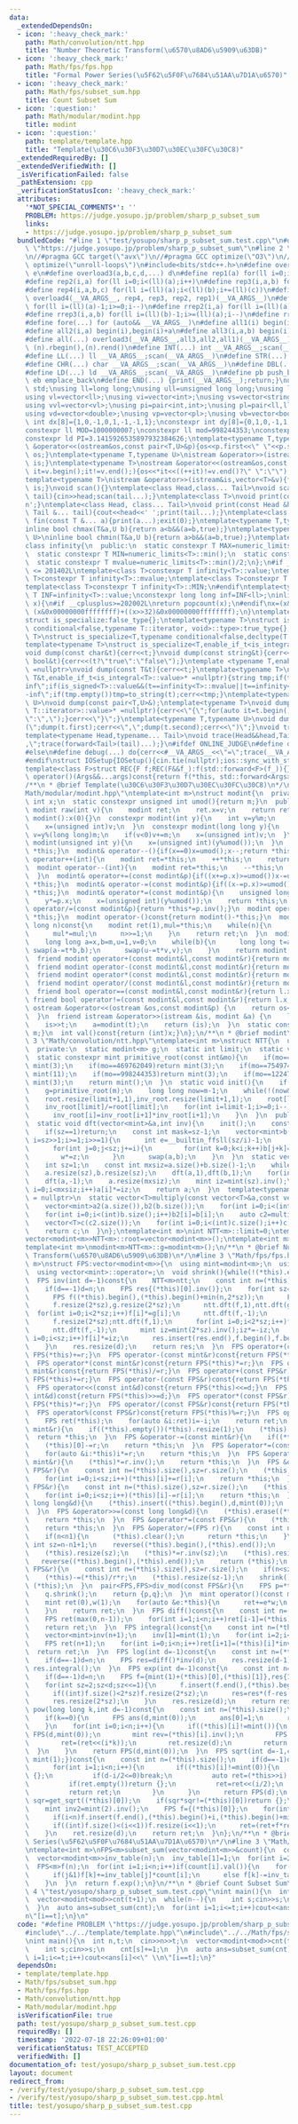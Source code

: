 ```yaml
---
data:
  _extendedDependsOn:
  - icon: ':heavy_check_mark:'
    path: Math/convolution/ntt.hpp
    title: "Number Theoretic Transform(\u6570\u8AD6\u5909\u63DB)"
  - icon: ':heavy_check_mark:'
    path: Math/fps/fps.hpp
    title: "Formal Power Series(\u5F62\u5F0F\u7684\u51AA\u7D1A\u6570)"
  - icon: ':heavy_check_mark:'
    path: Math/fps/subset_sum.hpp
    title: Count Subset Sum
  - icon: ':question:'
    path: Math/modular/modint.hpp
    title: modint
  - icon: ':question:'
    path: template/template.hpp
    title: "Template(\u30C6\u30F3\u30D7\u30EC\u30FC\u30C8)"
  _extendedRequiredBy: []
  _extendedVerifiedWith: []
  _isVerificationFailed: false
  _pathExtension: cpp
  _verificationStatusIcon: ':heavy_check_mark:'
  attributes:
    '*NOT_SPECIAL_COMMENTS*': ''
    PROBLEM: https://judge.yosupo.jp/problem/sharp_p_subset_sum
    links:
    - https://judge.yosupo.jp/problem/sharp_p_subset_sum
  bundledCode: "#line 1 \"test/yosupo/sharp_p_subset_sum.test.cpp\"\n#define PROBLEM\
    \ \"https://judge.yosupo.jp/problem/sharp_p_subset_sum\"\n#line 2 \"template/template.hpp\"\
    \n//#pragma GCC target(\"avx\")\n//#pragma GCC optimize(\"O3\")\n//#pragma GCC\
    \ optimize(\"unroll-loops\")\n#include<bits/stdc++.h>\n#define overload4(a,b,c,d,e,...)\
    \ e\n#define overload3(a,b,c,d,...) d\n#define rep1(a) for(ll i=0;i<(ll)(a);i++)\n\
    #define rep2(i,a) for(ll i=0;i<(ll)(a);i++)\n#define rep3(i,a,b) for(ll i=(ll)(a);i<(ll)(b);i++)\n\
    #define rep4(i,a,b,c) for(ll i=(ll)(a);i<(ll)(b);i+=(ll)(c))\n#define rep(...)\
    \ overload4(__VA_ARGS__, rep4, rep3, rep2, rep1)(__VA_ARGS__)\n#define rrep1(a)\
    \ for(ll i=(ll)(a)-1;i>=0;i--)\n#define rrep2(i,a) for(ll i=(ll)(a)-1;i>=0;i--)\n\
    #define rrep3(i,a,b) for(ll i=(ll)(b)-1;i>=(ll)(a);i--)\n#define rrep(...) overload3(__VA_ARGS__,rrep3,rrep2,rrep1)(__VA_ARGS__)\n\
    #define fore(...) for (auto&& __VA_ARGS__)\n#define all1(i) begin(i),end(i)\n\
    #define all2(i,a) begin(i),begin(i)+a\n#define all3(i,a,b) begin(i)+a,begin(i)+b\n\
    #define all(...) overload3(__VA_ARGS__,all3,all2,all1)(__VA_ARGS__)\n#define rall(n)\
    \ (n).rbegin(),(n).rend()\n#define INT(...) int __VA_ARGS__;scan(__VA_ARGS__)\n\
    #define LL(...) ll __VA_ARGS__;scan(__VA_ARGS__)\n#define STR(...) string __VA_ARGS__;scan(__VA_ARGS__)\n\
    #define CHR(...) char __VA_ARGS__;scan(__VA_ARGS__)\n#define DBL(...) double __VA_ARGS__;scan(__VA_ARGS__)\n\
    #define LD(...) ld __VA_ARGS__;scan(__VA_ARGS__)\n#define pb push_back\n#define\
    \ eb emplace_back\n#define END(...) {print(__VA_ARGS__);return;}\nusing namespace\
    \ std;\nusing ll=long long;\nusing ull=unsigned long long;\nusing ld=long double;\n\
    using vl=vector<ll>;\nusing vi=vector<int>;\nusing vs=vector<string>;\nusing vc=vector<char>;\n\
    using vvl=vector<vl>;\nusing pi=pair<int,int>;\nusing pl=pair<ll,ll>;\nusing vvc=vector<vc>;\n\
    using vd=vector<double>;\nusing vp=vector<pl>;\nusing vb=vector<bool>;\nconstexpr\
    \ int dx[8]={1,0,-1,0,1,-1,-1,1};\nconstexpr int dy[8]={0,1,0,-1,1,1,-1,-1};\n\
    constexpr ll MOD=1000000007;\nconstexpr ll mod=998244353;\nconstexpr ld EPS=1e-8;\n\
    constexpr ld PI=3.1415926535897932384626;\ntemplate<typename T,typename U>\nostream\
    \ &operator<<(ostream&os,const pair<T,U>&p){os<<p.first<<\" \"<<p.second;return\
    \ os;}\ntemplate<typename T,typename U>\nistream &operator>>(istream&is,pair<T,U>&p){is>>p.first>>p.second;return\
    \ is;}\ntemplate<typename T>\nostream &operator<<(ostream&os,const vector<T>&v){for(auto\
    \ it=v.begin();it!=v.end();){os<<*it<<((++it)!=v.end()?\" \":\"\");}return os;}\n\
    template<typename T>\nistream &operator>>(istream&is,vector<T>&v){for(T &in:v){is>>in;}return\
    \ is;}\nvoid scan(){}\ntemplate<class Head,class... Tail>\nvoid scan(Head&head,Tail&...\
    \ tail){cin>>head;scan(tail...);}\ntemplate<class T>\nvoid print(const T &t){cout<<t<<'\\\
    n';}\ntemplate<class Head, class... Tail>\nvoid print(const Head &head, const\
    \ Tail &... tail){cout<<head<<' ';print(tail...);}\ntemplate<class... T>\nvoid\
    \ fin(const T &... a){print(a...);exit(0);}\ntemplate<typename T,typename U>\n\
    inline bool chmax(T&a,U b){return a<b&&(a=b,true);}\ntemplate<typename T,typename\
    \ U>\ninline bool chmin(T&a,U b){return a>b&&(a=b,true);}\ntemplate<typename T>\n\
    class infinity{\n  public:\n  static constexpr T MAX=numeric_limits<T>::max();\n\
    \  static constexpr T MIN=numeric_limits<T>::min();\n  static constexpr T value=numeric_limits<T>::max()/2;\n\
    \  static constexpr T mvalue=numeric_limits<T>::min()/2;\n};\n#if __cplusplus\
    \ <= 201402L\ntemplate<class T>constexpr T infinity<T>::value;\ntemplate<class\
    \ T>constexpr T infinity<T>::mvalue;\ntemplate<class T>constexpr T infinity<T>::MAX;\n\
    template<class T>constexpr T infinity<T>::MIN;\n#endif\ntemplate<typename T>constexpr\
    \ T INF=infinity<T>::value;\nconstexpr long long inf=INF<ll>;\ninline int popcnt(ull\
    \ x){\n#if __cplusplus>=202002L\nreturn popcount(x);\n#endif\nx=(x&0x5555555555555555)+((x>>1)&0x5555555555555555);x=(x&0x3333333333333333)+((x>>2)&0x3333333333333333);x=(x&0x0f0f0f0f0f0f0f0f)+((x>>4)&0x0f0f0f0f0f0f0f0f);x=(x&0x00ff00ff00ff00ff)+((x>>8)&0x00ff00ff00ff00ff);x=(x&0x0000ffff0000ffff)+((x>>16)&0x0000ffff0000ffff);return\
    \ (x&0x00000000ffffffff)+((x>>32)&0x00000000ffffffff);\n}\ntemplate<typename T,typename=void>\n\
    struct is_specialize:false_type{};\ntemplate<typename T>\nstruct is_specialize<T,typename\
    \ conditional<false,typename T::iterator, void>::type>:true_type{};\ntemplate<typename\
    \ T>\nstruct is_specialize<T,typename conditional<false,decltype(T::first),void>::type>:true_type{};\n\
    template<typename T>\nstruct is_specialize<T,enable_if_t<is_integral<T>::value,void>>:true_type{};\n\
    void dump(const char&t){cerr<<t;}\nvoid dump(const string&t){cerr<<t;}\nvoid dump(const\
    \ bool&t){cerr<<(t?\"true\":\"false\");}\ntemplate <typename T,enable_if_t<!is_specialize<T>::value,nullptr_t>\
    \ =nullptr>\nvoid dump(const T&t){cerr<<t;}\ntemplate<typename T>\nvoid dump(const\
    \ T&t,enable_if_t<is_integral<T>::value>* =nullptr){string tmp;if(t==infinity<T>::value||t==infinity<T>::MAX)tmp=\"\
    inf\";if(is_signed<T>::value&&(t==infinity<T>::mvalue||t==infinity<T>::MIN))tmp=\"\
    -inf\";if(tmp.empty())tmp=to_string(t);cerr<<tmp;}\ntemplate<typename T,typename\
    \ U>\nvoid dump(const pair<T,U>&);\ntemplate<typename T>\nvoid dump(const T&t,enable_if_t<!is_void<typename\
    \ T::iterator>::value>* =nullptr){cerr<<\"{\";for(auto it=t.begin();it!=t.end();){dump(*it);cerr<<(++it==t.end()?\"\
    \":\",\");}cerr<<\"}\";}\ntemplate<typename T,typename U>\nvoid dump(const pair<T,U>&t){cerr<<\"\
    (\";dump(t.first);cerr<<\",\";dump(t.second);cerr<<\")\";}\nvoid trace(){cerr<<endl;}\n\
    template<typename Head,typename... Tail>\nvoid trace(Head&&head,Tail&&... tail){dump(head);if(sizeof...(tail))cerr<<\"\
    ,\";trace(forward<Tail>(tail)...);}\n#ifdef ONLINE_JUDGE\n#define debug(...) (void(0))\n\
    #else\n#define debug(...) do{cerr<<#__VA_ARGS__<<\"=\";trace(__VA_ARGS__);}while(0)\n\
    #endif\nstruct IOSetup{IOSetup(){cin.tie(nullptr);ios::sync_with_stdio(false);cout.tie(0);cout<<fixed<<setprecision(12);cerr<<fixed<<setprecision(12);}};\n\
    template<class F>struct REC{F f;REC(F&&f_):f(std::forward<F>(f_)){}template<class...Args>auto\
    \ operator()(Args&&...args)const{return f(*this, std::forward<Args>(args)...);}};\n\
    /**\n * @brief Template(\u30C6\u30F3\u30D7\u30EC\u30FC\u30C8)\n*/\n#line 2 \"\
    Math/modular/modint.hpp\"\ntemplate<int m>\nstruct modint{\n  private:\n  unsigned\
    \ int x;\n  static constexpr unsigned int umod(){return m;}\n  public:\n  static\
    \ modint raw(int v){\n    modint ret;\n    ret.x=v;\n    return ret;\n  }\n  constexpr\
    \ modint():x(0){}\n  constexpr modint(int y){\n    int v=y%m;\n    if(v<0)v+=m;\n\
    \    x=(unsigned int)v;\n  }\n  constexpr modint(long long y){\n    long long\
    \ v=y%(long long)m;\n    if(v<0)v+=m;\n    x=(unsigned int)v;\n  }\n  constexpr\
    \ modint(unsigned int y){\n    x=(unsigned int)(y%umod());\n  }\n  modint& operator++(){x++;if(x==umod())x=0;return\
    \ *this;}\n  modint& operator--(){if(x==0)x=umod();x--;return *this;}\n  modint\
    \ operator++(int){\n    modint ret=*this;\n    ++*this;\n    return ret;\n  }\n\
    \  modint operator--(int){\n    modint ret=*this;\n    --*this;\n    return ret;\n\
    \  }\n  modint& operator+=(const modint&p){if((x+=p.x)>=umod())x-=umod();return\
    \ *this;}\n  modint& operator-=(const modint&p){if((x-=p.x)>=umod())x+=umod();return\
    \ *this;}\n  modint& operator*=(const modint&p){\n    unsigned long long y=x;\n\
    \    y*=p.x;\n    x=(unsigned int)(y%umod());\n    return *this;\n  }\n  modint&\
    \ operator/=(const modint&p){return *this*=p.inv();}\n  modint operator+()const{return\
    \ *this;}\n  modint operator-()const{return modint()-*this;}\n  modint pow(long\
    \ long n)const{\n    modint ret(1),mul=*this;\n    while(n){\n      if(n&1)ret*=mul;\n\
    \      mul*=mul;\n      n>>=1;\n    }\n    return ret;\n  }\n  modint inv()const{\n\
    \    long long a=x,b=m,u=1,v=0;\n    while(b){\n      long long t=a/b;\n     \
    \ swap(a-=t*b,b);\n      swap(u-=t*v,v);\n    }\n    return modint(u);\n  }\n\
    \  friend modint operator+(const modint&l,const modint&r){return modint(l)+=r;}\n\
    \  friend modint operator-(const modint&l,const modint&r){return modint(l)-=r;}\n\
    \  friend modint operator*(const modint&l,const modint&r){return modint(l)*=r;}\n\
    \  friend modint operator/(const modint&l,const modint&r){return modint(l)/=r;}\n\
    \  friend bool operator==(const modint&l,const modint&r){return l.x==r.x;}\n \
    \ friend bool operator!=(const modint&l,const modint&r){return l.x!=r.x;}\n  friend\
    \ ostream &operator<<(ostream &os,const modint&p) {\n    return os<<p.val();\n\
    \  }\n  friend istream &operator>>(istream &is, modint &a) {\n    long long t;\n\
    \    is>>t;\n    a=modint(t);\n    return (is);\n  }\n  static constexpr int get_mod(){return\
    \ m;}\n  int val()const{return (int)x;}\n};\n/**\n * @brief modint\n*/\n#line\
    \ 3 \"Math/convolution/ntt.hpp\"\ntemplate<int m>\nstruct NTT{\n  using mint=modint<m>;\n\
    \  private:\n  static modint<m> g;\n  static int limit;\n  static vector<modint<m>>root,inv_root;\n\
    \  static constexpr mint primitive_root(const int&mo){\n    if(mo==167772161)return\
    \ mint(3);\n    if(mo==469762049)return mint(3);\n    if(mo==754974721)return\
    \ mint(11);\n    if(mo==998244353)return mint(3);\n    if(mo==1224736769)return\
    \ mint(3);\n    return mint();\n  }\n  static void init(){\n    if(!root.empty())return;\n\
    \    g=primitive_root(m);\n    long long now=m-1;\n    while(!(now&1))now>>=1,limit++;\n\
    \    root.resize(limit+1,1),inv_root.resize(limit+1,1);\n    root[limit]=g.pow(now);\n\
    \    inv_root[limit]/=root[limit];\n    for(int i=limit-1;i>=0;i--){\n      root[i]=root[i+1]*root[i+1];\n\
    \      inv_root[i]=inv_root[i+1]*inv_root[i+1];\n    }\n  }\n  public:\n  NTT(){init();};\n\
    \  static void dft(vector<mint>&a,int inv){\n    init();\n    const int sz=a.size();\n\
    \    if(sz==1)return;\n    const int mask=sz-1;\n    vector<mint>b(sz);\n    for(int\
    \ i=sz>>1;i>=1;i>>=1){\n      int e=__builtin_ffsll(sz/i)-1;\n      mint w=1,z=(inv==1?root[e]:inv_root[e]);\n\
    \      for(int j=0;j<sz;j+=i){\n        for(int k=0;k<i;k++)b[j+k]=a[((j<<1)&mask)+k]+w*a[(((j<<1)+i)&mask)+k];\n\
    \        w*=z;\n      }\n      swap(a,b);\n    }\n  }\n  static vector<mint>multiply(vector<mint>a,vector<mint>b){\n\
    \    int sz=1;\n    const int mxsiz=a.size()+b.size()-1;\n    while(sz<mxsiz)sz<<=1;\n\
    \    a.resize(sz),b.resize(sz);\n    dft(a,1),dft(b,1);\n    for(int i=0;i<sz;i++)a[i]*=b[i];\n\
    \    dft(a,-1);\n    a.resize(mxsiz);\n    mint iz=mint(sz).inv();\n    for(int\
    \ i=0;i<mxsiz;i++)a[i]*=iz;\n    return a;\n  }\n  template<typename T,std::enable_if_t<is_integral<T>::value>*\
    \ = nullptr>\n  static vector<T>multiply(const vector<T>&a,const vector<T>&b){\n\
    \    vector<mint>a2(a.size()),b2(b.size());\n    for(int i=0;i<(int)a.size();i++)a2[i]=a[i];\n\
    \    for(int i=0;i<(int)b.size();i++)b2[i]=b[i];\n    auto c2=multiply(a2,b2);\n\
    \    vector<T>c(c2.size());\n    for(int i=0;i<(int)c.size();i++)c[i]=c2[i].val();\n\
    \    return c;\n  }\n};\ntemplate<int m>\nint NTT<m>::limit=0;\ntemplate<int m>\n\
    vector<modint<m>>NTT<m>::root=vector<modint<m>>();\ntemplate<int m>\nvector<modint<m>>NTT<m>::inv_root=vector<modint<m>>();\n\
    template<int m>\nmodint<m>NTT<m>::g=modint<m>();\n/**\n * @brief Number Theoretic\
    \ Transform(\u6570\u8AD6\u5909\u63DB)\n*/\n#line 3 \"Math/fps/fps.hpp\"\ntemplate<int\
    \ m>\nstruct FPS:vector<modint<m>>{\n  using mint=modint<m>;\n  using vector<mint>::vector;\n\
    \  using vector<mint>::operator=;\n  void shrink(){while(!(*this).empty()&&(*this).back()==mint(0))(*this).pop_back();}\n\
    \  FPS inv(int d=-1)const{\n    NTT<m>ntt;\n    const int n=(*this).size();\n\
    \    if(d==-1)d=n;\n    FPS res{(*this)[0].inv()};\n    for(int sz=1;sz<d;sz<<=1){\n\
    \      FPS f((*this).begin(),(*this).begin()+min(n,2*sz));\n      FPS g(res);\n\
    \      f.resize(2*sz),g.resize(2*sz);\n      ntt.dft(f,1),ntt.dft(g,1);\n    \
    \  for(int i=0;i<2*sz;i++)f[i]*=g[i];\n      ntt.dft(f,-1);\n      f.erase(f.begin(),f.begin()+sz);\n\
    \      f.resize(2*sz);ntt.dft(f,1);\n      for(int i=0;i<2*sz;i++)f[i]*=g[i];\n\
    \      ntt.dft(f,-1);\n      mint iz=mint(2*sz).inv();iz*=-iz;\n      for(int\
    \ i=0;i<sz;i++)f[i]*=iz;\n      res.insert(res.end(),f.begin(),f.begin()+sz);\n\
    \    }\n    res.resize(d);\n    return res;\n  }\n  FPS operator+(const mint&r)const{return\
    \ FPS(*this)+=r;}\n  FPS operator-(const mint&r)const{return FPS(*this)-=r;}\n\
    \  FPS operator*(const mint&r)const{return FPS(*this)*=r;}\n  FPS operator/(const\
    \ mint&r)const{return FPS(*this)/=r;}\n  FPS operator+(const FPS&r)const{return\
    \ FPS(*this)+=r;}\n  FPS operator-(const FPS&r)const{return FPS(*this)-=r;}\n\
    \  FPS operator<<(const int&d)const{return FPS(*this)<<=d;}\n  FPS operator>>(const\
    \ int&d)const{return FPS(*this)>>=d;}\n  FPS operator*(const FPS&r)const{return\
    \ FPS(*this)*=r;}\n  FPS operator/(const FPS&r)const{return FPS(*this)/=r;}\n\
    \  FPS operator%(const FPS&r)const{return FPS(*this)%=r;}\n  FPS operator-()const{\n\
    \    FPS ret(*this);\n    for(auto &i:ret)i=-i;\n    return ret;\n  }\n  FPS &operator+=(const\
    \ mint&r){\n    if((*this).empty())(*this).resize(1);\n    (*this)[0]+=r;\n  \
    \  return *this;\n  }\n  FPS &operator-=(const mint&r){\n    if((*this).empty())(*this).resize(1);\n\
    \    (*this)[0]-=r;\n    return *this;\n  }\n  FPS &operator*=(const mint&r){\n\
    \    for(auto &i:*this)i*=r;\n    return *this;\n  }\n  FPS &operator/=(const\
    \ mint&r){\n    (*this)*=r.inv();\n    return *this;\n  }\n  FPS &operator+=(const\
    \ FPS&r){\n    const int n=(*this).size(),sz=r.size();\n    (*this).resize(max(n,sz));\n\
    \    for(int i=0;i<sz;i++)(*this)[i]+=r[i];\n    return *this;\n  }\n  FPS &operator-=(const\
    \ FPS&r){\n    const int n=(*this).size(),sz=r.size();\n    (*this).resize(max(n,sz));\n\
    \    for(int i=0;i<sz;i++)(*this)[i]-=r[i];\n    return *this;\n  }\n  FPS &operator<<=(const\
    \ long long&d){\n    (*this).insert((*this).begin(),d,mint(0));\n    return *this;\n\
    \  }\n  FPS &operator>>=(const long long&d){\n    (*this).erase((*this).begin(),(*this).begin()+d);\n\
    \    return *this;\n  }\n  FPS &operator*=(const FPS&r){\n    (*this)=NTT<m>::multiply((*this),r);\n\
    \    return *this;\n  }\n  FPS &operator/=(FPS r){\n    const int n=(*this).size(),n1=r.size();\n\
    \    if(n<n1){\n      (*this).clear();\n      return *this;\n    }\n    const\
    \ int sz=n-n1+1;\n    reverse((*this).begin(),(*this).end());\n    reverse(r.begin(),r.end());\n\
    \    (*this).resize(sz);\n    (*this)*=r.inv(sz);\n    (*this).resize(sz);\n \
    \   reverse((*this).begin(),(*this).end());\n    return (*this);\n  }\n  FPS &operator%=(const\
    \ FPS&r){\n    const int n=(*this).size(),sz=r.size();\n    if(n<sz)return (*this);\n\
    \    (*this)-=(*this)/r*r;\n    (*this).resize(sz-1);\n    shrink();\n    return\
    \ (*this);\n  }\n  pair<FPS,FPS>div_mod(const FPS&r){\n    FPS p=*this/r,q=*this-p*r;\n\
    \    q.shrink();\n    return {p,q};\n  }\n  mint operator()(const mint&x)const{\n\
    \    mint ret(0),w(1);\n    for(auto &e:*this){\n      ret+=e*w;\n      w*=x;\n\
    \    }\n    return ret;\n  }\n  FPS diff()const{\n    const int n=(*this).size();\n\
    \    FPS ret(max(0,n-1));\n    for(int i=1;i<n;i++)ret[i-1]=(*this)[i]*mint(i);\n\
    \    return ret;\n  }\n  FPS integral()const{\n    const int n=(*this).size();\n\
    \    vector<mint>inv(n+1);\n    inv[1]=mint(1);\n    for(int i=2;i<=n;i++)inv[i]=-inv[m%i]*mint(m/i);\n\
    \    FPS ret(n+1);\n    for(int i=0;i<n;i++)ret[i+1]=(*this)[i]*inv[i+1];\n  \
    \  return ret;\n  }\n  FPS log(int d=-1)const{\n    const int n=(*this).size();\n\
    \    if(d==-1)d=n;\n    FPS res=diff()*inv(d);\n    res.resize(d-1);\n    return\
    \ res.integral();\n  }\n  FPS exp(int d=-1)const{\n    const int n=(*this).size();\n\
    \    if(d==-1)d=n;\n    FPS f={mint(1)+(*this)[0],(*this)[1]},res{1,1<n?(*this)[1]:0};\n\
    \    for(int sz=2;sz<d;sz<<=1){\n      f.insert(f.end(),(*this).begin()+min(sz,n),(*this).begin()+min(n,2*sz));\n\
    \      if((int)f.size()<2*sz)f.resize(2*sz);\n      res=res*(f-res.log(2*sz));\n\
    \      res.resize(2*sz);\n    }\n    res.resize(d);\n    return res;\n  }\n  FPS\
    \ pow(long long k,int d=-1)const{\n    const int n=(*this).size();\n    if(d==-1)d=n;\n\
    \    if(k==0){\n      FPS ans(d,mint(0));\n      ans[0]=1;\n      return ans;\n\
    \    }\n    for(int i=0;i<n;i++){\n      if((*this)[i]!=mint()){\n        if(i>d/k)return\
    \ FPS(d,mint(0));\n        mint rev=(*this)[i].inv();\n        FPS ret=(((*this*rev)>>i).log(d)*k).exp(d)*((*this)[i].pow(k));\n\
    \        ret=(ret<<(i*k));\n        ret.resize(d);\n        return ret;\n    \
    \  }\n    }\n    return FPS(d,mint(0));\n  }\n  FPS sqrt(int d=-1,const function<mint(mint)>&get_sqrt=[](mint){return\
    \ mint(1);})const{\n    const int n=(*this).size();\n    if(d==-1)d=n;\n    if((*this)[0]==mint(0)){\n\
    \      for(int i=1;i<n;i++){\n        if((*this)[i]!=mint(0)){\n          if(i&1)return\
    \ {};\n          if(d-i/2<=0)break;\n          auto ret=(*this>>i).sqrt(d-i/2,get_sqrt);\n\
    \          if(ret.empty())return {};\n          ret=ret<<(i/2);\n          if((int)ret.size()<d)ret.resize(d);\n\
    \          return ret;\n        }\n      }\n      return FPS(d);\n    }\n    auto\
    \ sqr=get_sqrt((*this)[0]);\n    if(sqr*sqr!=(*this)[0])return {};\n    FPS ret{sqr};\n\
    \    mint inv2=mint(2).inv();\n    FPS f={(*this)[0]};\n    for(int i=1;i<d;i<<=1){\n\
    \      if(i<n)f.insert(f.end(),(*this).begin()+i,(*this).begin()+min(n,i<<1));\n\
    \      if((int)f.size()<(i<<1))f.resize(i<<1);\n      ret=(ret+f*ret.inv(i<<1))*inv2;\n\
    \    }\n    ret.resize(d);\n    return ret;\n  }\n};\n/**\n * @brief Formal Power\
    \ Series(\u5F62\u5F0F\u7684\u51AA\u7D1A\u6570)\n*/\n#line 3 \"Math/fps/subset_sum.hpp\"\
    \ntemplate<int m>\nFPS<m>subset_sum(vector<modint<m>>&count){\n  const int n=(int)count.size();\n\
    \  vector<modint<m>>inv_table(n);\n  inv_table[1]=1;\n  for(int i=2;i<n;i++)inv_table[i]=-inv_table[mod%i]*(mod/i);\n\
    \  FPS<m>f(n);\n  for(int i=1;i<n;i++)if(count[i].val()){\n    for(int j=1,k=i;k<n;j++,k+=i){\n\
    \      if(j&1)f[k]+=inv_table[j]*count[i];\n      else f[k]-=inv_table[j]*count[i];\n\
    \    }\n  }\n  return f.exp();\n}\n/**\n * @brief Count Subset Sum\n*/\n#line\
    \ 4 \"test/yosupo/sharp_p_subset_sum.test.cpp\"\nint main(){\n  int n,t;\n  cin>>n>>t;\n\
    \  vector<modint<mod>>cnt(t+1);\n  while(n--){\n    int s;cin>>s;\n    cnt[s]+=1;\n\
    \  }\n  auto ans=subset_sum(cnt);\n  for(int i=1;i<=t;i++)cout<<ans[i]<<\" \\\
    n\"[i==t];\n}\n"
  code: "#define PROBLEM \"https://judge.yosupo.jp/problem/sharp_p_subset_sum\"\n\
    #include\"../../template/template.hpp\"\n#include\"../../Math/fps/subset_sum.hpp\"\
    \nint main(){\n  int n,t;\n  cin>>n>>t;\n  vector<modint<mod>>cnt(t+1);\n  while(n--){\n\
    \    int s;cin>>s;\n    cnt[s]+=1;\n  }\n  auto ans=subset_sum(cnt);\n  for(int\
    \ i=1;i<=t;i++)cout<<ans[i]<<\" \\n\"[i==t];\n}"
  dependsOn:
  - template/template.hpp
  - Math/fps/subset_sum.hpp
  - Math/fps/fps.hpp
  - Math/convolution/ntt.hpp
  - Math/modular/modint.hpp
  isVerificationFile: true
  path: test/yosupo/sharp_p_subset_sum.test.cpp
  requiredBy: []
  timestamp: '2022-07-18 22:26:09+01:00'
  verificationStatus: TEST_ACCEPTED
  verifiedWith: []
documentation_of: test/yosupo/sharp_p_subset_sum.test.cpp
layout: document
redirect_from:
- /verify/test/yosupo/sharp_p_subset_sum.test.cpp
- /verify/test/yosupo/sharp_p_subset_sum.test.cpp.html
title: test/yosupo/sharp_p_subset_sum.test.cpp
---
```

